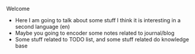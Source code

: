 Welcome

- Here I am going to talk about some stuff I think it is interesting in a second
  language (en)
- Maybe you going to encoder some notes related to journal/blog
- Some stuff related to TODO list, and some stuff related do knowledge base
